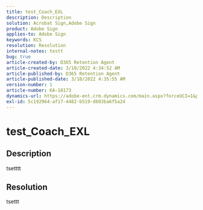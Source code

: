 ```yaml
---
title: test_Coach_EXL
description: Description
solution: Acrobat Sign,Adobe Sign
product: Adobe Sign
applies-to: Adobe Sign
keywords: KCS
resolution: Resolution
internal-notes: testt
bug: true
article-created-by: D365 Retention Agent
article-created-date: 3/10/2022 4:34:52 AM
article-published-by: D365 Retention Agent
article-published-date: 3/10/2022 4:35:55 AM
version-number: 1
article-number: KA-18173
dynamics-url: https://adobe-ent.crm.dynamics.com/main.aspx?forceUCI=1&pagetype=entityrecord&etn=knowledgearticle&id=13a51e6c-2ba0-ec11-b400-0022480b0a81
exl-id: 5c192964-af17-4482-b519-d603ba6f5a24
---
```

# test_Coach_EXL

## Description

tsetttt

## Resolution


tsettt
